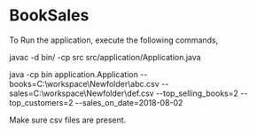# BookSales


To Run the application, execute the following commands, 


javac -d bin/ -cp src src/application/Application.java

java -cp bin application.Application --books=C:\workspace\Newfolder\abc.csv --sales=C:\workspace\Newfolder\def.csv --top_selling_books=2 --top_customers=2 --sales_on_date=2018-08-02

Make sure csv files are present.


